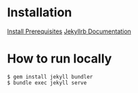 
# Installation

[Install Prerequisites](https://jekyllrb.com/docs/installation/)
[Jekyllrb Documentation](https://jekyllrb.com/docs/)

# How to run locally

```
$ gem install jekyll bundler
$ bundle exec jekyll serve
```

